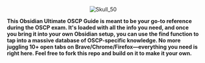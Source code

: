 <p align="center">
  <img src="https://github.com/user-attachments/assets/8fac8dee-2e54-46b7-9658-455c311341c5" alt="Skull_50" />
</p>

**This Obsidian Ultimate OSCP Guide is meant to be your go-to reference during the OSCP exam. It's loaded with all the info you need, and once you bring it into your own Obsidian setup, you can use the find function to tap into a massive database of OSCP-specific knowledge. No more juggling 10+ open tabs on Brave/Chrome/Firefox—everything you need is right here. Feel free to fork this repo and build on it to make it your own.**
